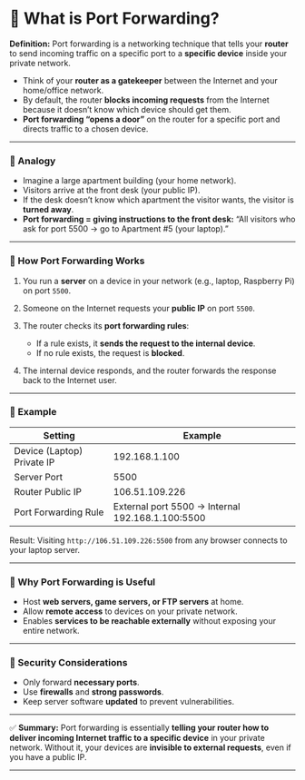 

# 📌 What is Port Forwarding?

**Definition:**
Port forwarding is a networking technique that tells your **router** to send incoming traffic on a specific port to a **specific device** inside your private network.

* Think of your **router as a gatekeeper** between the Internet and your home/office network.
* By default, the router **blocks incoming requests** from the Internet because it doesn’t know which device should get them.
* **Port forwarding “opens a door”** on the router for a specific port and directs traffic to a chosen device.

---

### 🔹 Analogy

* Imagine a large apartment building (your home network).
* Visitors arrive at the front desk (your public IP).
* If the desk doesn’t know which apartment the visitor wants, the visitor is **turned away**.
* **Port forwarding = giving instructions to the front desk:** “All visitors who ask for port 5500 → go to Apartment #5 (your laptop).”

---

### 🔹 How Port Forwarding Works

1. You run a **server** on a device in your network (e.g., laptop, Raspberry Pi) on port `5500`.
2. Someone on the Internet requests your **public IP** on port `5500`.
3. The router checks its **port forwarding rules**:

   * If a rule exists, it **sends the request to the internal device**.
   * If no rule exists, the request is **blocked**.
4. The internal device responds, and the router forwards the response back to the Internet user.

---

### 🔹 Example

| Setting                    | Example                                          |
| -------------------------- | ------------------------------------------------ |
| Device (Laptop) Private IP | 192.168.1.100                                    |
| Server Port                | 5500                                             |
| Router Public IP           | 106.51.109.226                                   |
| Port Forwarding Rule       | External port 5500 → Internal 192.168.1.100:5500 |

Result: Visiting `http://106.51.109.226:5500` from any browser connects to your laptop server.

---

### 🔹 Why Port Forwarding is Useful

* Host **web servers, game servers, or FTP servers** at home.
* Allow **remote access** to devices on your private network.
* Enables **services to be reachable externally** without exposing your entire network.

---

### 🔹 Security Considerations

* Only forward **necessary ports**.
* Use **firewalls** and **strong passwords**.
* Keep server software **updated** to prevent vulnerabilities.

---

✅ **Summary:**
Port forwarding is essentially **telling your router how to deliver incoming Internet traffic to a specific device** in your private network. Without it, your devices are **invisible to external requests**, even if you have a public IP.

---